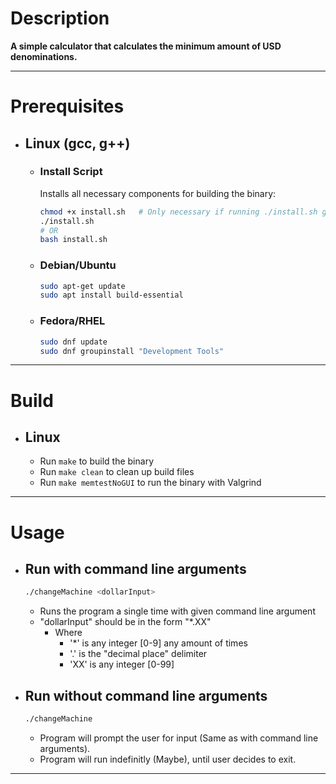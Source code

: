 # Description

**A simple calculator that calculates the minimum amount of USD denominations.**

---

# Prerequisites

- ## Linux (gcc, g++)
  - ### Install Script
    Installs all necessary components for building the binary:

    ```bash
    chmod +x install.sh   # Only necessary if running ./install.sh gives "permission denied"
    ./install.sh
    # OR
    bash install.sh
    ```

  - ### Debian/Ubuntu
    ```bash
    sudo apt-get update
    sudo apt install build-essential
    ```

  - ### Fedora/RHEL
    ```bash
    sudo dnf update
    sudo dnf groupinstall "Development Tools"
    ```

---

# Build

- ## Linux
  - Run `make` to build the binary
  - Run `make clean` to clean up build files
  - Run `make memtestNoGUI` to run the binary with Valgrind

---

# Usage

- ## Run with command line arguments
  ```bash
  ./changeMachine <dollarInput>
  ```
    - Runs the program a single time with given command line argument
    - "dollarInput" should be in the form "*.XX"
      - Where 
        - '*' is any integer [0-9] any amount of times
        - '.' is the "decimal place" delimiter
        - 'XX' is any integer [0-99]
       
- ## Run without command line arguments
  ```bash
  ./changeMachine
  ```
  - Program will prompt the user for input (Same as with command line arguments).
  - Program will run indefinitly (Maybe), until user decides to exit.
---
